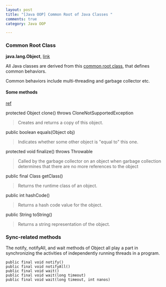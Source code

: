 ```yaml
---
layout: post
title: "[Java OOP] Common Root of Java Classes "
comments: true
category: Java OOP

---
```


### Common Root Class

__java.lang.Object__, [link](http://docs.oracle.com/javase/7/docs/api/java/lang/Object.html)

All Java classes are derived from this [common root class](http://www.ntu.edu.sg/home/ehchua/programming/java/J3b_OOPInheritancePolymorphism.html), that defines common behaviors.

Common behaviors include multi-threading and garbage collector etc.

#### Some methods

[ref](http://docs.oracle.com/javase/tutorial/java/IandI/objectclass.html)

protected Object clone() throws CloneNotSupportedException
> Creates and returns a copy of this object.

public boolean equals(Object obj)
> Indicates whether some other object is "equal to" this one.

protected void finalize() throws Throwable
> Called by the garbage collector on an object when garbage collection determines that there are no more references to the object

public final Class getClass()
> Returns the runtime class of an object.

public int hashCode()
> Returns a hash code value for the object.

public String toString()
> Returns a string representation of the object.

### Sync-related methods

The notify, notifyAll, and wait methods of Object all play a part in synchronizing the activities of independently running threads in a program. 

    public final void notify()
    public final void notifyAll()
    public final void wait()
    public final void wait(long timeout)
    public final void wait(long timeout, int nanos)
